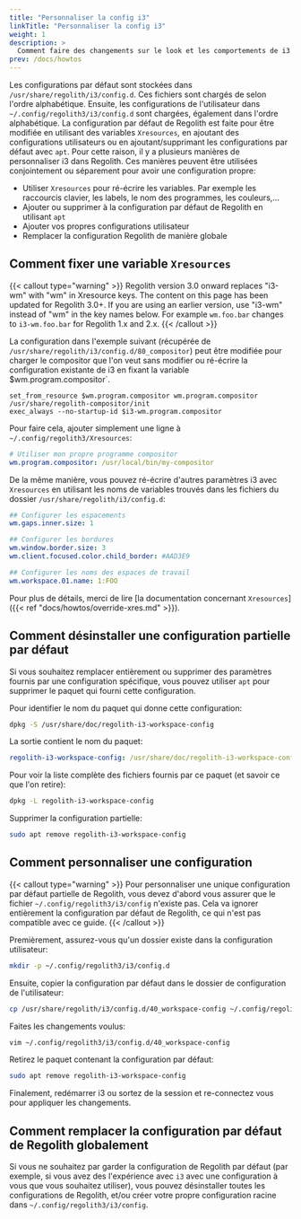 ```yaml
---
title: "Personnaliser la config i3"
linkTitle: "Personnaliser la config i3"
weight: 1
description: >
  Comment faire des changements sur le look et les comportements de i3
prev: /docs/howtos
---
```


Les configurations par défaut sont stockées dans `/usr/share/regolith/i3/config.d`.
Ces fichiers sont chargés de selon l'ordre alphabétique. Ensuite, les configurations de l'utilisateur dans `~/.config/regolith3/i3/config.d` sont chargées, également dans l'ordre alphabétique.
La configuration par défaut de Regolith est faite pour être modifiée en utilisant des variables `Xresources`, en ajoutant des configurations utilisateurs ou en ajoutant/supprimant les configurations par défaut avec `apt`.
Pour cette raison, il y a plusieurs manières de personnaliser i3 dans Regolith. Ces manières peuvent être utilisées conjointement ou séparement pour avoir une configuration propre:

- Utiliser `Xresources` pour ré-écrire les variables. Par exemple les raccourcis clavier, les labels, le nom des programmes, les couleurs,...
- Ajouter ou supprimer à la configuration par défaut de Regolith en utilisant `apt`
- Ajouter vos propres configurations utilisateur
- Remplacer la configuration Regolith de manière globale

## Comment fixer une variable `Xresources`

{{< callout type="warning" >}}
Regolith version 3.0 onward replaces "i3-wm" with "wm" in Xresource keys.  The content on this page has been updated for Regolith 3.0+.  If you are using an earlier version, use "i3-wm" instead of "wm" in the key names below.  For example `wm.foo.bar` changes to `i3-wm.foo.bar` for Regolith 1.x and 2.x.
{{< /callout >}}

La configuration dans l'exemple suivant (récupérée de `/usr/share/regolith/i3/config.d/80_compositor`) peut être modifiée pour charger le compositor que l'on veut sans modifier ou ré-écrire la configuration existante de i3 en fixant la variable $wm.program.compositor`.

```text {filenamme="/usr/share/regolith/i3/config.d/80_compositor"}
set_from_resource $wm.program.compositor wm.program.compositor /usr/share/regolith-compositor/init
exec_always --no-startup-id $i3-wm.program.compositor
```

Pour faire cela, ajouter simplement une ligne à `~/.config/regolith3/Xresources`:

```yaml {filename="~/.config/regolith3/Xresources"}
# Utiliser mon propre programme compositor
wm.program.compositor: /usr/local/bin/my-compositor
```

De la même manière, vous pouvez ré-écrire d'autres paramètres i3 avec `Xresources` en utilisant les noms de variables trouvés dans les fichiers du dossier `/usr/share/regolith/i3/config.d`:

```yaml {filename="~/.config/regolith3/Xresources"}
## Configurer les espacements
wm.gaps.inner.size: 1

## Configurer les bordures
wm.window.border.size: 3
wm.client.focused.color.child_border: #AAD3E9

## Configurer les noms des espaces de travail
wm.workspace.01.name: 1:FOO
```

Pour plus de détails, merci de lire [la documentation concernant `Xresources`]({{< ref "docs/howtos/override-xres.md" >}}).

## Comment désinstaller une configuration partielle par défaut

Si vous souhaitez remplacer entièrement ou supprimer des paramètres fournis par une configuration spécifique, vous pouvez utiliser `apt` pour supprimer le paquet qui fourni cette configuration.

Pour identifier le nom du paquet qui donne cette configuration:

```bash
dpkg -S /usr/share/doc/regolith-i3-workspace-config
```

La sortie contient le nom du paquet:

```yaml
regolith-i3-workspace-config: /usr/share/doc/regolith-i3-workspace-config
```

Pour voir la liste complète des fichiers fournis par ce paquet (et savoir ce que l'on retire):

```bash
dpkg -L regolith-i3-workspace-config
```

Supprimer la configuration partielle:

```bash
sudo apt remove regolith-i3-workspace-config
```

## Comment personnaliser une configuration

{{< callout type="warning" >}}
Pour personnaliser une unique configuration par défaut partielle de Regolith, vous devez d'abord vous assurer
que le fichier `~/.config/regolith3/i3/config` n'existe pas.
Cela va ignorer entièrement la configuration par défaut de Regolith, ce qui n'est pas compatible avec ce guide.
{{< /callout >}}

Premièrement, assurez-vous qu'un dossier existe dans la configuration utilisateur:

```bash
mkdir -p ~/.config/regolith3/i3/config.d
```

Ensuite, copier la configuration par défaut dans le dossier de configuration de l'utilisateur:

```bash
cp /usr/share/regolith/i3/config.d/40_workspace-config ~/.config/regolith3/i3/config.d/
```

Faites les changements voulus:

```bash
vim ~/.config/regolith3/i3/config.d/40_workspace-config
```

Retirez le paquet contenant la configuration par défaut:

```bash
sudo apt remove regolith-i3-workspace-config
```

Finalement, redémarrer i3 ou sortez de la session et re-connectez vous pour appliquer les changements.

## Comment remplacer la configuration par défaut de Regolith globalement

Si vous ne souhaitez par garder la configuration de Regolith par défaut (par exemple, si vous avez des l'expérience avec `i3` avec une configuration à vous que vous souhaitez utiliser), vous pouvez désinstaller toutes les configurations de Regolith, et/ou créer votre propre configuration racine dans `~/.config/regolith3/i3/config`.
